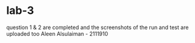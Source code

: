 # lab-3
question 1 & 2 are completed and the screenshots of the run and test are uploaded too
Aleen Alsulaiman - 2111910
